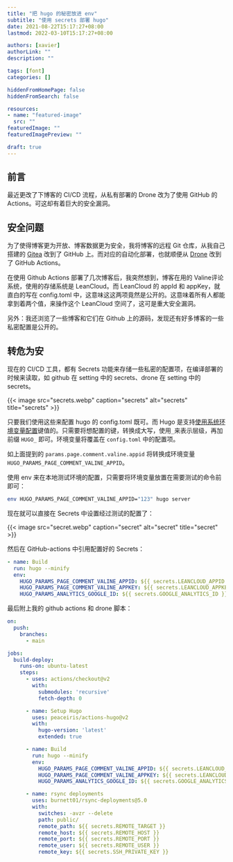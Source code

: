 ```yaml
---
title: "把 hugo 的秘密放进 env"
subtitle: "使用 secrets 部署 hugo"
date: 2021-08-22T15:17:27+08:00
lastmod: 2022-03-10T15:17:27+08:00

authors: [xavier]
authorLink: ""
description: ""

tags: [font]
categories: []

hiddenFromHomePage: false
hiddenFromSearch: false

resources:
- name: "featured-image"
  src: ""
featuredImage: ""
featuredImagePreview: ""

draft: true
---
```


## 前言

最近更改了下博客的 CI/CD 流程，从私有部署的 Drone 改为了使用 GitHub 的 Actions。可这却有着巨大的安全漏洞。

<!--more-->

## 安全问题

为了使得博客更为开放、博客数据更为安全，我将博客的远程 Git 仓库，从我自己搭建的 [Gitea](https://git.zxavier.com) 改到了 GitHub 上。而对应的自动化部署，也就顺便从 [Drone](https://drone.zxavier.com) 改到了 GitHub Actions。

在使用 Github Actions 部署了几次博客后，我突然想到，博客在用的 Valine评论系统，使用的存储系统是 LeanCloud。而 LeanCloud 的 appId 和 appKey，就直白的写在 config.toml 中，这意味这这两项竟然是公开的。这意味着所有人都能拿到着两个值，来操作这个 LeanCloud 空间了，这可是重大安全漏洞。

另外：我还浏览了一些博客和它们在 Github 上的源码，发现还有好多博客的一些私密配置是公开的。

## 转危为安

现在的 CI/CD 工具，都有 Secrets 功能来存储一些私密的配置项，在编译部署的时候来读取，如 github 在 setting 中的 secrets、drone 在 setting 中的 secrets。

{{< image src="secrets.webp" caption="secrets" alt="secrets" title="secrets" >}}

只要我们使用这些来配置 hugo 的 config.toml 既可。而 Hugo 是支持[使用系统环境变量配置](https://gohugo.io/getting-started/configuration/#configure-with-environment-variables)键值的。只需要将想配置的键，转换成大写，使用`_`来表示层级，再加前缀 `HUGO_` 即可。环境变量将覆盖在 `config.toml` 中的配置项。

如上面提到的 `params.page.comment.valine.appid` 将转换成环境变量`HUGO_PARAMS_PAGE_COMMENT_VALINE_APPID`。

使用 env 来在本地测试环境的配置，只需要将环境变量放置在需要测试的命令前即可：

```Bash
env HUGO_PARAMS_PAGE_COMMENT_VALINE_APPID="123" hugo server
```

现在就可以直接在 Secrets 中设置经过测试的配置了：

{{< image src="secret.webp" caption="secret" alt="secret" title="secret" >}}

然后在 GitHub-actions 中引用配置好的 Secrets：

```YAML
- name: Build
  run: hugo --minify
  env:
    HUGO_PARAMS_PAGE_COMMENT_VALINE_APPID: ${{ secrets.LEANCLOUD_APPID }}
    HUGO_PARAMS_PAGE_COMMENT_VALINE_APPKEY: ${{ secrets.LEANCLOUD_APPKEY }}
    HUGO_PARAMS_ANALYTICS_GOOGLE_ID: ${{ secrets.GOOGLE_ANALYTICS_ID }}
```

最后附上我的 github actions 和 drone 脚本：

```YAML
on:
  push:
    branches:
      - main

jobs:
  build-deploy:
    runs-on: ubuntu-latest
    steps:
      - uses: actions/checkout@v2
        with:
          submodules: 'recursive'
          fetch-depth: 0

      - name: Setup Hugo
        uses: peaceiris/actions-hugo@v2
        with:
          hugo-version: 'latest'
          extended: true

      - name: Build
        run: hugo --minify
        env:
          HUGO_PARAMS_PAGE_COMMENT_VALINE_APPID: ${{ secrets.LEANCLOUD_APPID }}
          HUGO_PARAMS_PAGE_COMMENT_VALINE_APPKEY: ${{ secrets.LEANCLOUD_APPKEY }}
          HUGO_PARAMS_ANALYTICS_GOOGLE_ID: ${{ secrets.GOOGLE_ANALYTICS_ID }}

      - name: rsync deployments
        uses: burnett01/rsync-deployments@5.0
        with:
          switches: -avzr --delete
          path: public/
          remote_path: ${{ secrets.REMOTE_TARGET }}
          remote_host: ${{ secrets.REMOTE_HOST }}
          remote_port: ${{ secrets.REMOTE_PORT }}
          remote_user: ${{ secrets.REMOTE_USER }}
          remote_key: ${{ secrets.SSH_PRIVATE_KEY }}
```
